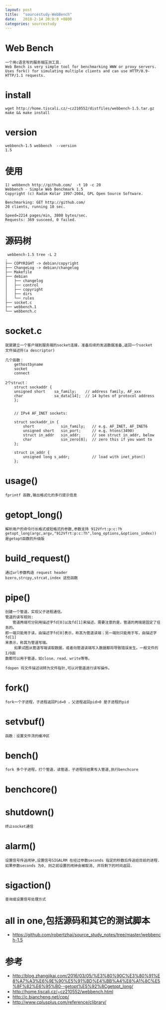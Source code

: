 ```yaml
---
layout: post
title:  "sourcestudy-WebBench"
date:   2018-2-14 20:0:0 +0800
categories: sourcestudy
---
```


# Web Bench
    
    一个用c语言写的服务端压测工具.
    Web Bench is very simple tool for benchmarking WWW or proxy servers. 
    Uses fork() for simulating multiple clients and can use HTTP/0.9-HTTP/1.1 requests. 

# install
    wget http://home.tiscali.cz/~cz210552/distfiles/webbench-1.5.tar.gz
    make && make install
    
# version
    webbench-1.5 webbench  --version
    1.5
# 使用
     
    1) webbench http://github.com/  -t 10 -c 20
    Webbench - Simple Web Benchmark 1.5
    Copyright (c) Radim Kolar 1997-2004, GPL Open Source Software.
    
    Benchmarking: GET http://github.com/
    20 clients, running 10 sec.
    
    Speed=2214 pages/min, 3800 bytes/sec.
    Requests: 369 susceed, 0 failed.


# 源码树
     webbench-1.5 tree -L 2
    .
    ├── COPYRIGHT -> debian/copyright
    ├── ChangeLog -> debian/changelog
    ├── Makefile
    ├── debian
    │   ├── changelog
    │   ├── control
    │   ├── copyright
    │   ├── dirs
    │   └── rules
    ├── socket.c
    ├── webbench.1
    └── webbench.c

# socket.c
    
    就是建立一个客户端到服务端的socket连接，准备后续的发送数据准备,返回一个socket 
    文件描述符(a descriptor)
    
    几个函数：
        gethostbyname
        socket
        connect
    
    2个struct：
        struct sockaddr {
        unsigned short    sa_family;    // address family, AF_xxx
        char              sa_data[14];  // 14 bytes of protocol address
        };
    
    
        // IPv4 AF_INET sockets:
        
        struct sockaddr_in {
            short            sin_family;   // e.g. AF_INET, AF_INET6
            unsigned short   sin_port;     // e.g. htons(3490)
            struct in_addr   sin_addr;     // see struct in_addr, below
            char             sin_zero[8];  // zero this if you want to
        };
        
        struct in_addr {
            unsigned long s_addr;          // load with inet_pton()
        };

# usage()
    fprintf 函数,输出格式化的多行提示信息

# getopt_long()
    解析用户的命令行长格式或短格式的参数,参数支持 912Vfrt:p:c:?h
    getopt_long(argc,argv,"912Vfrt:p:c:?h",long_options,&options_index))
    是getopt函数的升级版
    
# build_request()
    通过url参数构造 request header 
    bzero,strcpy,strcat,index 这些函数

# pipe()
    创建一个管道，实现父子进程通信。
    管道的读写规则:
    　　管道两端可分别用描述字fd[0]以及fd[1]来描述，需要注意的是，管道的两端是固定了任务的。
    即一端只能用于读，由描述字fd[0]表示，称其为管道读端；另一端则只能用于写，由描述字fd[1]
    来表示，称其为管道写端。
        如果试图从管道写端读取数据，或者向管道读端写入数据都将导致错误发生。一般文件的I/O函
    数都可以用于管道，如close、read、write等等。
    
    fdopen 将文件描述词转为文件指针,可以对管道进行读写操作。

# fork()
    fork一个子进程，子进程返回Pid=0 ，父进程返回pid>0 是子进程的pid
 
# setvbuf()
    函数：设置文件流的缓冲区
# bench()
    
    fork 多个子进程，打个管道，读管道，子进程将结果写入管道,执行benchcore
    
# benchcore()
    

# shutdown()
    终止socket通信
    
# alarm()
    设置信号传送闹钟,设置信号SIGALRM 在经过参数seconds 指定的秒数后传送给目前的进程. 
    如果参数seconds 为0, 则之前设置的闹钟会被取消, 并将剩下的时间返回.

# sigaction()
    查询或设置信号处理方式
 

# all in one,包括源码和其它的测试脚本
* https://github.com/robertzhai/source_study_notes/tree/master/webbench-1.5

# 参考
* http://blog.zhangjikai.com/2016/03/05/%E3%80%90C%E3%80%91%E8%A7%A3%E6%9E%90%E5%91%BD%E4%BB%A4%E8%A1%8C%E5%8F%82%E6%95%B0--getopt%E5%92%8Cgetopt_long/
* http://home.tiscali.cz/~cz210552/webbench.html
* http://c.biancheng.net/cpp/
* http://www.cplusplus.com/reference/clibrary/

